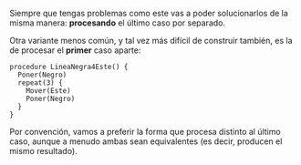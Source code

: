 Siempre que tengas problemas como este vas a poder solucionarlos de la misma manera: **procesando** el último caso por separado.

Otra variante menos común, y tal vez más difícil de construir también, es la de procesar el **primer** caso aparte:

```puppet
procedure LineaNegra4Este() {
  Poner(Negro)
  repeat(3) {
    Mover(Este)
    Poner(Negro)
  }
}
```

Por convención, vamos a preferir la forma que procesa distinto al último caso, aunque a menudo ambas sean equivalentes (es decir, producen el mismo resultado).